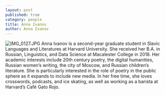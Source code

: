 ```yaml
---
layout: post
published: true
category: people
title: Anna Ivanov
author: Anna Ivanov
---
```

![IMG_0127.JPG]({{site.baseurl}}/assets/IMG_0127.JPG)
Anna Ivanov is a second-year graduate student in Slavic Languages and Literatures at Harvard University. She received her B.A. in Russian, Linguistics, and Data Science at Macalester College in 2018. Her academic interests include 20th century poetry, the digital humanities, Russian women’s writing, the city of Moscow, and Russian children’s literature. She is particularly interested in the role of poetry in the public sphere as it expands to include new media. In her free time, she loves crosswords, podcasts, and ice skating, as well as working as a barista at Harvard’s Café Gato Rojo.
